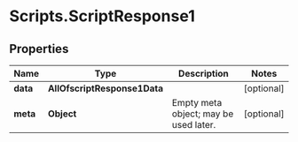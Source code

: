# Scripts.ScriptResponse1

## Properties
Name | Type | Description | Notes
------------ | ------------- | ------------- | -------------
**data** | **AllOfscriptResponse1Data** |  | [optional] 
**meta** | **Object** | Empty meta object; may be used later. | [optional] 
